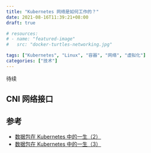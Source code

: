 ```yaml
---
title: "Kubernetes 网络是如何工作的？"
date: 2021-08-16T11:39:21+08:00
draft: true

# resources:
# - name: "featured-image"
#   src: "docker-turtles-networking.jpg"

tags: ["Kubernetes", "Linux", "容器", "网络", "虚拟化"]
categories: ["技术"]
---
```


待续

## CNI 网络接口


## 参考

- [数据包在 Kubernetes 中的一生（2）](https://blog.fleeto.us/post/life-of-a-packet-in-k8s-2/)
- [数据包在 Kubernetes 中的一生（3）](https://blog.fleeto.us/post/life-of-a-packet-in-k8s-3/)
